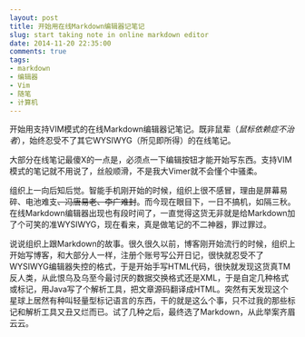 ```yaml
---
layout: post
title: 开始用在线Markdown编辑器记笔记
slug: start taking note in online markdown editor
date: 2014-11-20 22:35:00
comments: true
tags:
- markdown
- 编辑器
- Vim
- 随笔
- 计算机
---
```


开始用支持VIM模式的在线Markdown编辑器记笔记。既非鼠辈（_鼠标依赖症不治者_），始终忍受不了其它WYSIWYG（所见即所得）的在线笔记。

大部分在线笔记最傻X的一点是，必须点一下编辑按钮才能开始写东西。支持VIM模式的笔记就不用说了，丝般顺滑，不是我大Vimer就不会懂个中骚柔。

组织上一向后知后觉。智能手机刚开始的时候，组织上很不感冒，理由是屏幕易碎、电池难支<del>、冯唐易老、李广难封</del>。而今现在眼目下，一日不搞机，如隔三秋。在线Markdown编辑器出现也有段时间了，一直觉得这货无非就是给Markdown加了个可笑的准WYSIWYG，现在看来，真是做笔记的不二神器，罪过罪过。

说说组织上跟Markdown的故事。很久很久以前，博客刚开始流行的时候，组织上开始写博客，和大部分人一样，注册个账号写公开日记，很快就忍受不了WYSIWYG编辑器失控的格式，于是开始手写HTML代码，很快就发现这货真TM反人类，从此恨乌及乌至今最讨厌的数据交换格式还是XML，于是自定几种格式或标记，用Java写了个解析工具，把文章源码翻译成HTML。突然有天发现这个星球上居然有种叫轻量型标记语言的东西，干的就是这么个事，只不过我的那些标记和解析工具又丑又烂而已。试了几种之后，最终选了Markdown，从此举案齐眉云云。
